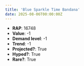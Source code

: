 ```yaml
---
title: 'Blue Sparkle Time Bandana'
date: 2025-08-06T00:00:00Z
---
```

- **RAP**: 16748
- **Value**: -1
- **Demand level**: -1
- **Trend**: -1
- **Projected?**: True
- **Hyped?**: True
- **Rare?**: True
